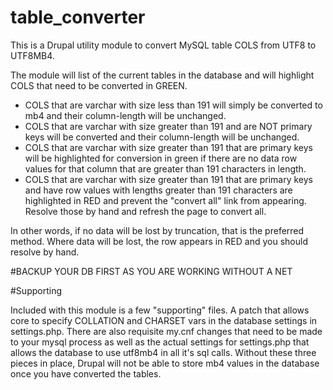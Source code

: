 # table_converter

This is a Drupal utility module to convert MySQL table COLS from UTF8 to UTF8MB4.

The module will list of the current tables in the database and will highlight COLS that need to be converted in GREEN. 

* COLS that are varchar with size less than 191 will simply be converted to mb4 and their column-length will be unchanged.
* COLS that are varchar with size greater than 191 and are NOT primary keys will be converted and their column-length will be unchanged.
* COLS that are varchar with size greater than 191 that are primary keys will be highlighted for conversion in green if there are no data row values for that column that are greater than 191 characters in length. 
* COLS that are varchar with size greater than 191 that are primary keys and have row values with lengths greater than 191 characters are highlighted in RED and prevent the "convert all" link from appearing. Resolve those by hand and refresh the page to convert all.

In other words, if no data will be lost by truncation, that is the preferred method. Where data will be lost, the row appears in RED and you should resolve by hand.

#BACKUP YOUR DB FIRST AS YOU ARE WORKING WITHOUT A NET

#Supporting

Included with this module is a few "supporting" files. A patch that allows core to specify COLLATION and CHARSET vars in the database settings in settings.php. There are also requisite my.cnf changes that need to be made to your mysql process as well as the actual settings for settings.php that allows the database to use utf8mb4 in all it's sql calls. Without these three pieces in place, Drupal will not be able to store mb4 values in the database once you have converted the tables.
